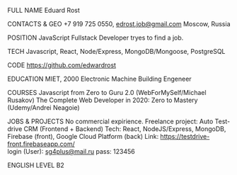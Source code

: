 FULL NAME
Eduard Rost

CONTACTS & GEO
+7 919 725 0550, edrost.job@gmail.com
Moscow, Russia

POSITION
JavaScript Fullstack Developer tryes to find a job.

TECH
Javascript, React, Node/Express, MongoDB/Mongoose, PostgreSQL

CODE
https://github.com/edwardrost

EDUCATION
MIET, 2000
Electronic Machine Building Engeneer

COURSES
Javascript from Zero to Guru 2.0 (WebForMySelf/Michael Rusakov)
The Complete Web Developer in 2020: Zero to Mastery (Udemy/Andrei Neagoie)

JOBS & PROJECTS
No commercial expirience.
Freelance project: Auto Test-drive CRM (Frontend + Backend)
Tech: React, NodeJS/Express, MongoDB, Firebase (front), Google Cloud Platform (back)
Link: https://testdrive-front.firebaseapp.com/	
login (User):	sg4plus@mail.ru
pass:	123456


ENGLISH LEVEL
B2

 
